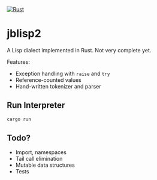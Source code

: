 [![Rust](https://github.com/jbchouinard/jblisp2/actions/workflows/rust.yml/badge.svg)](https://github.com/jbchouinard/jblisp2/actions/workflows/rust.yml)
# jblisp2

A Lisp dialect implemented in Rust. Not very complete yet.

Features:
- Exception handling with `raise` and `try`
- Reference-counted values
- Hand-written tokenizer and parser

## Run Interpreter

```bash
cargo run
```

## Todo?
- Import, namespaces
- Tail call elimination
- Mutable data structures
- Tests
